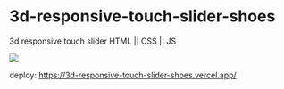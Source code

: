 # 3d-responsive-touch-slider-shoes
3d responsive touch slider HTML || CSS || JS

<img src="fondo.gif">

deploy: https://3d-responsive-touch-slider-shoes.vercel.app/
